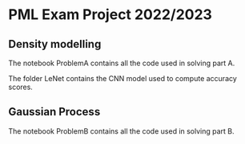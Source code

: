 # PML Exam Project 2022/2023

## Density modelling

The notebook ProblemA contains all the code used in solving part A.

The folder LeNet contains the CNN model used to compute accuracy scores.

## Gaussian Process

The notebook ProblemB contains all the code used in solving part B.

